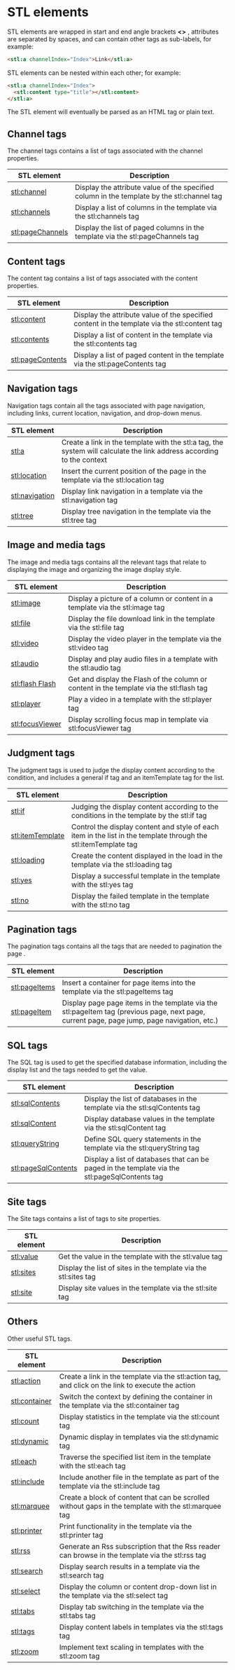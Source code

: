 # STL elements

STL elements are wrapped in start and end angle brackets **<>** , attributes are separated by spaces, and can contain other tags as sub-labels, for example:

```html
<stl:a channelIndex="Index">Link</stl:a>
```

STL elements can be nested within each other; for example:

```html
<stl:a channelIndex="Index">
  <stl:content type="title"></stl:content>
</stl:a>
```

The STL element will eventually be parsed as an HTML tag or plain text.

## Channel tags

The channel tags contains a list of tags associated with the channel properties.

| STL element                          | Description                                                                                |
|--------------------------------------|--------------------------------------------------------------------------------------------|
| [stl:channel](../channel/)           | Display the attribute value of the specified column in the template by the stl:channel tag |
| [stl:channels](../channels/)         | Display a list of columns in the template via the stl:channels tag                         |
| [stl:pageChannels](../pageChannels/) | Display the list of paged columns in the template via the stl:pageChannels tag             |

## Content tags

The content tag contains a list of tags associated with the content properties.

| STL element                          | Description                                                                                  |
|--------------------------------------|----------------------------------------------------------------------------------------------|
| [stl:content](../content/)           | Display the attribute value of the specified content in the template via the stl:content tag |
| [stl:contents](../contents/)         | Display a list of content in the template via the stl:contents tag                           |
| [stl:pageContents](../pageContents/) | Display a list of paged content in the template via the stl:pageContents tag                 |

## Navigation tags

Navigation tags contain all the tags associated with page navigation, including links, current location, navigation, and drop-down menus.

| STL element                      | Description                                                                                                           |
|----------------------------------|-----------------------------------------------------------------------------------------------------------------------|
| [stl:a](../a/)                   | Create a link in the template with the stl:a tag, the system will calculate the link address according to the context |
| [stl:location](../location/)     | Insert the current position of the page in the template via the stl:location tag                                      |
| [stl:navigation](../navigation/) | Display link navigation in a template via the stl:navigation tag                                                      |
| [stl:tree](../tree/)             | Display tree navigation in the template via the stl:tree tag                                                          |

## Image and media tags

The image and media tags contains all the relevant tags that relate to displaying the image and organizing the image display style.

| STL element                        | Description                                                                              |
|------------------------------------|------------------------------------------------------------------------------------------|
| [stl:image](../image/)             | Display a picture of a column or content in a template via the stl:image tag             |
| [stl:file](../file/)               | Display the file download link in the template via the stl:file tag                      |
| [stl:video](../video/)             | Display the video player in the template via the stl:video tag                           |
| [stl:audio](../audio/)             | Display and play audio files in a template with the stl:audio tag                        |
| [stl:flash Flash](../flash/)       | Get and display the Flash of the column or content in the template via the stl:flash tag |
| [stl:player](../player/)           | Play a video in a template with the stl:player tag                                       |
| [stl:focusViewer](../focusViewer/) | Display scrolling focus map in template via stl:focusViewer tag                          |

## Judgment tags

The judgment tags is used to judge the display content according to the condition, and includes a general if tag and an itemTemplate tag for the list.

| STL element                          | Description                                                                                                     |
|--------------------------------------|-----------------------------------------------------------------------------------------------------------------|
| [stl:if](../if/)                     | Judging the display content according to the conditions in the template by the stl:if tag                       |
| [stl:itemTemplate](../itemTemplate/) | Control the display content and style of each item in the list in the template through the stl:itemTemplate tag |
| [stl:loading](../loading/)           | Create the content displayed in the load in the template via the stl:loading tag                                |
| [stl:yes](../yes/)                   | Display a successful template in the template with the stl:yes tag                                              |
| [stl:no](../no/)                     | Display the failed template in the template with the stl:no tag                                                 |

## Pagination tags

The pagination tags contains all the tags that are needed to pagination the page .

| STL element                    | Description                                                                                                                                 |
|--------------------------------|---------------------------------------------------------------------------------------------------------------------------------------------|
| [stl:pageItems](../pageItems/) | Insert a container for page items into the template via the stl:pageItems tag                                                               |
| [stl:pageItem](../pageItem/)   | Display page page items in the template via the stl:pageItem tag (previous page, next page, current page, page jump, page navigation, etc.) |

## SQL tags

The SQL tag is used to get the specified database information, including the display list and the tags needed to get the value.

| STL element                                 | Description                                                                                   |
|---------------------------------------------|-----------------------------------------------------------------------------------------------|
| [stl:sqlContents](../sqlContents/)          | Display the list of databases in the template via the stl:sqlContents tag                     |
| [stl:sqlContent](../sqlContent/)            | Display database values ​​in the template via the stl:sqlContent tag                              |
| [stl:queryString](../queryString/) | Define SQL query statements in the template via the stl:queryString tag                       |
| [stl:pageSqlContents](../pageSqlContents/)  | Display a list of databases that can be paged in the template via the stl:pageSqlContents tag |

## Site tags

The Site tags contains a list of tags to site properties.

| STL element            | Description                                                     |
|------------------------|-----------------------------------------------------------------|
| [stl:value](../value/) | Get the value in the template with the stl:value tag            |
| [stl:sites](../sites/) | Display the list of sites in the template via the stl:sites tag |
| [stl:site](../site/)   | Display site values ​​in the template via the stl:site tag          |

## Others

Other useful STL tags.

| STL element                    | Description                                                                                          |
|--------------------------------|------------------------------------------------------------------------------------------------------|
| [stl:action](../action/)       | Create a link in the template via the stl:action tag, and click on the link to execute the action    |
| [stl:container](../container/) | Switch the context by defining the container in the template via the stl:container tag               |
| [stl:count](../count/)         | Display statistics in the template via the stl:count tag                                             |
| [stl:dynamic](../dynamic/)     | Dynamic display in templates via the stl:dynamic tag                                                 |
| [stl:each](../each/)           | Traverse the specified list item in the template with the stl:each tag                               |
| [stl:include](../include/)     | Include another file in the template as part of the template via the stl:include tag                 |
| [stl:marquee](../marquee/)     | Create a block of content that can be scrolled without gaps in the template with the stl:marquee tag |
| [stl:printer](../printer/)     | Print functionality in the template via the stl:printer tag                                          |
| [stl:rss](../rss/)        | Generate an Rss subscription that the Rss reader can browse in the template via the stl:rss tag      |
| [stl:search](../search/)       | Display search results in a template via the stl:search tag                                          |
| [stl:select](../select/)       | Display the column or content drop-down list in the template via the stl:select tag                  |
| [stl:tabs](../tabs/)           | Display tab switching in the template via the stl:tabs tag                                           |
| [stl:tags](../tags/)           | Display content labels in templates via the stl:tags tag                                             |
| [stl:zoom](../zoom/)           | Implement text scaling in templates with the stl:zoom tag                                            |
